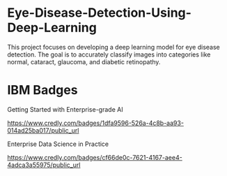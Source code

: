 # Eye-Disease-Detection-Using-Deep-Learning

This project focuses on developing a deep learning model for eye disease detection. The goal is to accurately classify images into categories like normal, cataract, glaucoma, and diabetic retinopathy.

# IBM Badges
 Getting Started with Enterprise-grade AI
 
 https://www.credly.com/badges/1dfa9596-526a-4c8b-aa93-014ad25ba017/public_url
 
 Enterprise Data Science in Practice

 https://www.credly.com/badges/cf66de0c-7621-4167-aee4-4adca3a55975/public_url
